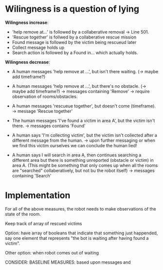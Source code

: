 # Wilingness is a question of lying
__Wilingness increase__:
- 'help remove at...' is followed by a collaberative removal
	-> Line 501.
- 'Rescue together' is follwed by a collaberative rescue mission
- Found message is followed by the victim being rescueud later
- Collect message holds up
- Search action is followed by a Found in... which actually holds.

__Wilingness decrease__:
- A human messages 'help remove at ...', but isn't there waiting. (-> maybe add timeframe?)
- A human messages 'help remove at ...', but there's no obstacle. (-> maybe add timeframe?)
    -> messages containing 'Remove'
    -> require observation of rooms/obstacles.
    
- A human messages 'rescueue together', but doesn't come (timeframe).
    -> message 'Rescue together'

- The human messages 'I've found a victim in area A', but the victim isn't there.
    -> messages contains 'Found'

- A human says 'I'm collecting victim', but the victim isn't collected after a different message from the human.
	-> upon further messaging or when we find this victim ourselves we can conclude the human lied!

- A human says I will search in area A, then continues searching a different area but there is something unreported (obstacle or victim) in area A.
    (This might be something that only comes up when all the rooms are "searched" collaberatively, but not bu the robot itself)
    -> messages containing 'Search'


# Implementation
For all of the above measures, the robot needs to make observations of the state of the room.

Keep track of array of rescued victims

Option: have array of booleans that indicate that something just happended, say one element that represents "the bot is waiting after having found a victim".

Other option: when robot comes out of waiting


CONSIDER: BASELINE MEASURES: based upon messages and 